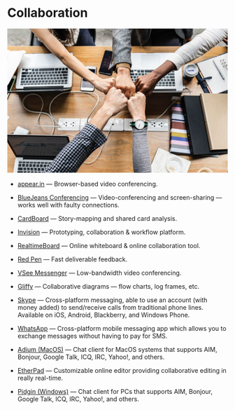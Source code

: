 # Collaboration

![collaboration](../../images/collaboration.jpg)

- [appear.in](https://appear.in) — Browser-based video conferencing.

- [BlueJeans Conferencing](https://www.bluejeans.com) — Video-conferencing and screen-sharing — works well with faulty connections.

- [CardBoard](https://cardboardit.com) — Story-mapping and shared card analysis.

- [Invision](https://www.invisionapp.com) — Prototyping, collaboration & workflow platform.

- [RealtimeBoard](https://realtimeboard.com) — Online whiteboard & online collaboration tool.

- [Red Pen](https://redpen.io) — Fast deliverable feedback.

- [VSee Messenger](https://vsee.com) — Low-bandwidth video conferencing.

- [Gliffy](https://www.gliffy.com) — Collaborative diagrams — flow charts, log frames, etc.

- [Skype](https://www.skype.com) — Cross-platform messaging, able to use an account (with money added) to send/receive calls from traditional phone lines. Available on iOS, Android, Blackberry, and Windows Phone.

- [WhatsApp](https://www.whatsapp.com) — Cross-platform mobile messaging app which allows you to exchange messages without having to pay for SMS.

- [Adium (MacOS)](https://adium.im) — Chat client for MacOS systems that supports AIM, Bonjour, Google Talk, ICQ, IRC, Yahoo!, and others.

- [EtherPad](http://etherpad.org) — Customizable online editor providing collaborative editing in really real-time.

- [Pidgin (Windows)](https://www.pidgin.im) — Chat client for PCs that supports AIM, Bonjour, Google Talk, ICQ, IRC, Yahoo!, and others.

